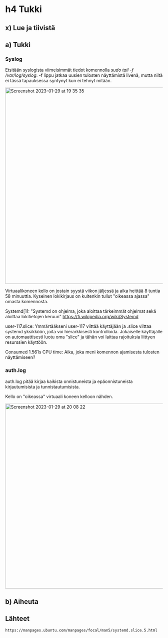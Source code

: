 # h4 Tukki

## x) Lue ja tiivistä

## a) Tukki

### Syslog

Etsitään syslogista viimeisimmät tiedot komennolla *sudo tail -f /var/log/syslog*. -f lippu jatkaa uusien tulosten näyttämistä livenä, mutta niitä ei tässä tapauksessa syntynyt kun ei tehnyt mitään.

<img width="625" alt="Screenshot 2023-01-29 at 19 35 35" src="https://user-images.githubusercontent.com/120730231/215345552-37489fe0-9673-49df-9f15-fe1c33d2b349.png">

Virtuaalikoneen kello on jostain syystä viikon jäljessä ja aika heittää 8 tuntia 58 minuuttia. Kyseinen lokikirjaus on kuitenkin tullut "oikeassa ajassa" omasta komennosta. 

Systemd[1]: "Systemd on ohjelma, joka aloittaa tärkeimmät ohjelmat sekä aloittaa lokitietojen keruun" https://fi.wikipedia.org/wiki/Systemd 

user-117.slice: Ymmärtääkseni user-117 viittää käyttäjään ja .slice viittaa systemd yksikköön, joita voi hierarkkisesti kontrolloida. Jokaiselle käyttäjälle on automaattisesti luotu oma "slice" ja tähän voi laittaa rajoituksia liittyen resurssien käyttöön. 

Consumed 1.561s CPU time: Aika, joka meni komennon ajamisesta tulosten näyttämiseen?

### auth.log

auth.log pitää kirjaa kaikista onnistuneista ja epäonnistuneista kirjautumisista ja tunnistautumisista. 

Kello on "oikeassa" virtuaali koneen kelloon nähden. 

<img width="590" alt="Screenshot 2023-01-29 at 20 08 22" src="https://user-images.githubusercontent.com/120730231/215346565-70fa935e-1e64-491f-a29d-896b25724965.png">


## b) Aiheuta

## Lähteet

    https://manpages.ubuntu.com/manpages/focal/man5/systemd.slice.5.html
